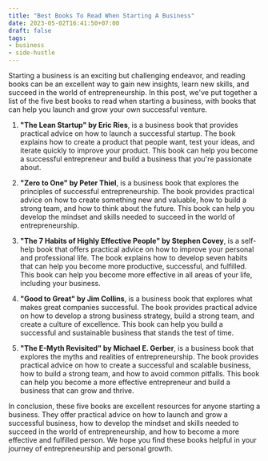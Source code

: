 ```yaml
---
title: "Best Books To Read When Starting A Business"
date: 2023-05-02T16:41:50+07:00
draft: false
tags: 
- business
- side-hustle
---
```


Starting a business is an exciting but challenging endeavor, and reading books can be an excellent way to gain new insights, learn new skills, and succeed in the world of entrepreneurship. In this post, we've put together a list of the five best books to read when starting a business, with books that can help you launch and grow your own successful venture.

1. **"The Lean Startup" by Eric Ries**, is a business book that provides practical advice on how to launch a successful startup. The book explains how to create a product that people want, test your ideas, and iterate quickly to improve your product. This book can help you become a successful entrepreneur and build a business that you're passionate about.

2. **"Zero to One" by Peter Thiel**, is a business book that explores the principles of successful entrepreneurship. The book provides practical advice on how to create something new and valuable, how to build a strong team, and how to think about the future. This book can help you develop the mindset and skills needed to succeed in the world of entrepreneurship.

3. **"The 7 Habits of Highly Effective People" by Stephen Covey**, is a self-help book that offers practical advice on how to improve your personal and professional life. The book explains how to develop seven habits that can help you become more productive, successful, and fulfilled. This book can help you become more effective in all areas of your life, including your business.

4. **"Good to Great" by Jim Collins**, is a business book that explores what makes great companies successful. The book provides practical advice on how to develop a strong business strategy, build a strong team, and create a culture of excellence. This book can help you build a successful and sustainable business that stands the test of time.

5. **"The E-Myth Revisited" by Michael E. Gerber**, is a business book that explores the myths and realities of entrepreneurship. The book provides practical advice on how to create a successful and scalable business, how to build a strong team, and how to avoid common pitfalls. This book can help you become a more effective entrepreneur and build a business that can grow and thrive.

In conclusion, these five books are excellent resources for anyone starting a business. They offer practical advice on how to launch and grow a successful business, how to develop the mindset and skills needed to succeed in the world of entrepreneurship, and how to become a more effective and fulfilled person. We hope you find these books helpful in your journey of entrepreneurship and personal growth.
